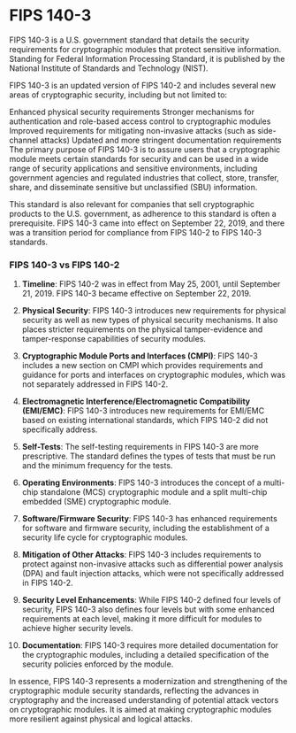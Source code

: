 # FIPS 140-3

FIPS 140-3 is a U.S. government standard that details the security requirements for cryptographic modules that protect sensitive information. Standing for Federal Information Processing Standard, it is published by the National Institute of Standards and Technology (NIST).

FIPS 140-3 is an updated version of FIPS 140-2 and includes several new areas of cryptographic security, including but not limited to:

Enhanced physical security requirements
Stronger mechanisms for authentication and role-based access control to cryptographic modules
Improved requirements for mitigating non-invasive attacks (such as side-channel attacks)
Updated and more stringent documentation requirements
The primary purpose of FIPS 140-3 is to assure users that a cryptographic module meets certain standards for security and can be used in a wide range of security applications and sensitive environments, including government agencies and regulated industries that collect, store, transfer, share, and disseminate sensitive but unclassified (SBU) information.

This standard is also relevant for companies that sell cryptographic products to the U.S. government, as adherence to this standard is often a prerequisite. FIPS 140-3 came into effect on September 22, 2019, and there was a transition period for compliance from FIPS 140-2 to FIPS 140-3 standards.

### FIPS 140-3 vs FIPS 140-2

1. **Timeline**: FIPS 140-2 was in effect from May 25, 2001, until September 21, 2019. FIPS 140-3 became effective on September 22, 2019.

2. **Physical Security**: FIPS 140-3 introduces new requirements for physical security as well as new types of physical security mechanisms. It also places stricter requirements on the physical tamper-evidence and tamper-response capabilities of security modules.

3. **Cryptographic Module Ports and Interfaces (CMPI)**: FIPS 140-3 includes a new section on CMPI which provides requirements and guidance for ports and interfaces on cryptographic modules, which was not separately addressed in FIPS 140-2.

4. **Electromagnetic Interference/Electromagnetic Compatibility (EMI/EMC)**: FIPS 140-3 introduces new requirements for EMI/EMC based on existing international standards, which FIPS 140-2 did not specifically address.

5. **Self-Tests**: The self-testing requirements in FIPS 140-3 are more prescriptive. The standard defines the types of tests that must be run and the minimum frequency for the tests.

6. **Operating Environments**: FIPS 140-3 introduces the concept of a multi-chip standalone (MCS) cryptographic module and a split multi-chip embedded (SME) cryptographic module.

7. **Software/Firmware Security**: FIPS 140-3 has enhanced requirements for software and firmware security, including the establishment of a security life cycle for cryptographic modules.

8. **Mitigation of Other Attacks**: FIPS 140-3 includes requirements to protect against non-invasive attacks such as differential power analysis (DPA) and fault injection attacks, which were not specifically addressed in FIPS 140-2.

9. **Security Level Enhancements**: While FIPS 140-2 defined four levels of security, FIPS 140-3 also defines four levels but with some enhanced requirements at each level, making it more difficult for modules to achieve higher security levels.

10. **Documentation**: FIPS 140-3 requires more detailed documentation for the cryptographic modules, including a detailed specification of the security policies enforced by the module.

In essence, FIPS 140-3 represents a modernization and strengthening of the cryptographic module security standards, reflecting the advances in cryptography and the increased understanding of potential attack vectors on cryptographic modules. It is aimed at making cryptographic modules more resilient against physical and logical attacks.
